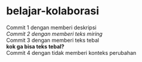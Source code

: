 # belajar-kolaborasi
Commit 1 dengan memberi deskripsi<br>
*Commit 2 dengan memberi teks miring*<br>
Commit 3 dengan memberi teks tebal<br>
**kok ga bisa teks tebal?**<br>
Commit 4 dengan tidak memberi konteks perubahan
